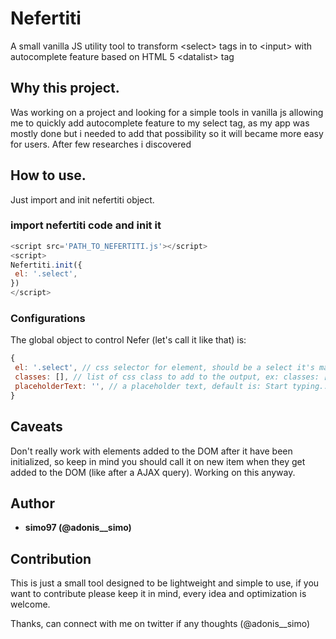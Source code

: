 # Nefertiti
A small vanilla JS utility tool to transform &lt;select> tags in to &lt;input> with autocomplete feature based on HTML 5 &lt;datalist> tag

## Why this project.
Was working on a project and looking for a simple tools in vanilla js allowing me to quickly add autocomplete feature to my select tag, as my app was mostly done but i needed to add that possibility so it will became more easy for users. After few researches i discovered <datalist> HTML 5 tag then i decided to build something based on it.
  
 ## How to use.
 Just import and init nefertiti object.
 
 ### import nefertiti code and init it
 ```js
 <script src='PATH_TO_NEFERTITI.js'></script>
 <script>
 Nefertiti.init({
  el: '.select',
 })
 </script>
 ```
 
 ### Configurations
 
 The global object to control Nefer (let's call it like that) is:
 
 ```js
 {
  el: '.select', // css selector for element, should be a select it's mandatory
  classes: [], // list of css class to add to the output, ex: classes: ['form-control', 'another-class']
  placeholderText: '', // a placeholder text, default is: Start typing...
 }
 ```
 
 ## Caveats
 
 Don't really work with elements added to the DOM after it have been initialized, so keep in mind you should call it on new item when they get added to the DOM (like after a AJAX query). Working on this anyway.
 
 ## Author
 
 * **simo97 (@adonis__simo)**
 
 ## Contribution
 
 This is just a small tool designed to be lightweight and simple to use, if you want to contribute please keep it in mind, every idea and optimization is welcome. 
 
 Thanks, can connect with me on twitter if any thoughts (@adonis__simo)
